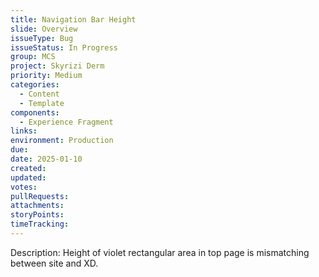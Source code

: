 ```yaml
---
title: Navigation Bar Height
slide: Overview
issueType: Bug
issueStatus: In Progress
group: MCS
project: Skyrizi Derm
priority: Medium
categories:
  - Content
  - Template
components:
  - Experience Fragment
links:
environment: Production
due:
date: 2025-01-10
created:
updated:
votes:
pullRequests:
attachments:
storyPoints:
timeTracking:
---
```


Description: Height of violet rectangular area in top page is mismatching between site and XD.
